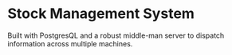 
# Stock Management System

Built with PostgresQL and a robust middle-man server to dispatch information
across multiple machines.
